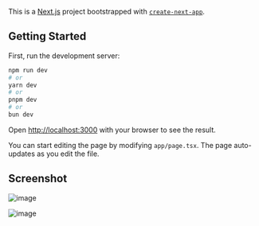 This is a [Next.js](https://nextjs.org) project bootstrapped with [`create-next-app`](https://nextjs.org/docs/app/api-reference/cli/create-next-app).

## Getting Started

First, run the development server:

```bash
npm run dev
# or
yarn dev
# or
pnpm dev
# or
bun dev
```

Open [http://localhost:3000](http://localhost:3000) with your browser to see the result.

You can start editing the page by modifying `app/page.tsx`. The page auto-updates as you edit the file.


## Screenshot
 ![image](https://github.com/user-attachments/assets/d5e285da-ffce-41be-b240-ef5c7b8345d1)


 ![image](https://github.com/user-attachments/assets/82db94cd-fa62-4c1b-adc4-834e7f71843b)


